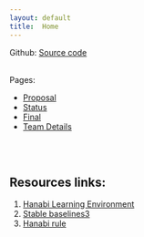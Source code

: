 ```yaml
---
layout: default
title:  Home
---
```


Github: [Source code](https://github.com/pddpdd20020105/ICS-175-Group-6-Project/tree/main)
<br>
<br>

Pages:
- [Proposal](proposal.html)
- [Status](status.html)
- [Final](final.html)
- [Team Details](team.html)
<br>
<br>

## Resources links:
1. [Hanabi Learning Environment](https://github.com/google-deepmind/hanabi-learning-environment?tab=readme-ov-file)
2. [Stable baselines3](https://github.com/DLR-RM/stable-baselines3)
3. [Hanabi rule](https://github.com/Hanabi-Live/hanabi-live/blob/main/docs/rules.md)

